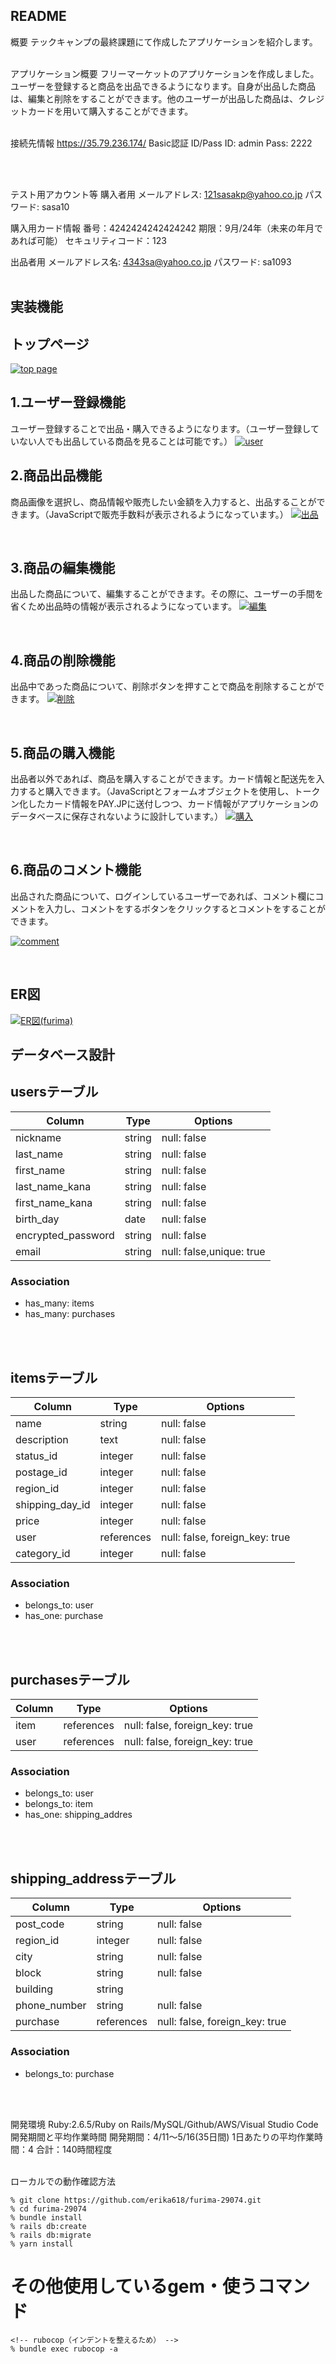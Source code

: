 ## README

概要
テックキャンプの最終課題にて作成したアプリケーションを紹介します。
<br>
<br>

アプリケーション概要
フリーマーケットのアプリケーションを作成しました。ユーザーを登録すると商品を出品できるようになります。自身が出品した商品は、編集と削除をすることができます。他のユーザーが出品した商品は、クレジットカードを用いて購入することができます。
<br>
<br>

接続先情報
https://35.79.236.174/
Basic認証
ID/Pass
ID: admin
Pass: 2222

<br>
<br>

テスト用アカウント等
購入者用
メールアドレス: 121sasakp@yahoo.co.jp
パスワード: sasa10

購入用カード情報
番号：4242424242424242
期限：9月/24年（未来の年月であれば可能）
セキュリティコード：123

出品者用
メールアドレス名: 4343sa@yahoo.co.jp
パスワード: sa1093
<br>
<br>

## 実装機能
## トップページ
[![top page](https://i.gyazo.com/087b5fd27d1aa209b03269a5fff1e348.gif)](https://gyazo.com/087b5fd27d1aa209b03269a5fff1e348)
<br>

## 1.ユーザー登録機能
ユーザー登録することで出品・購入できるようになります。（ユーザー登録していない人でも出品している商品を見ることは可能です。）
[![user](https://i.gyazo.com/7f5470d78388371d405ccff1a72e5de2.gif)](https://gyazo.com/7f5470d78388371d405ccff1a72e5de2)
<br>

## 2.商品出品機能
商品画像を選択し、商品情報や販売したい金額を入力すると、出品することができます。（JavaScriptで販売手数料が表示されるようになっています。）
[![出品](https://i.gyazo.com/5934af1ad05c3612253e1eb84da600c1.gif)](https://gyazo.com/5934af1ad05c3612253e1eb84da600c1)

<br>

## 3.商品の編集機能
出品した商品について、編集することができます。その際に、ユーザーの手間を省くため出品時の情報が表示されるようになっています。
[![編集](https://i.gyazo.com/d2eb0a412fe8a9a02841fa2389a38d64.gif)](https://gyazo.com/d2eb0a412fe8a9a02841fa2389a38d64)

<br>

## 4.商品の削除機能
出品中であった商品について、削除ボタンを押すことで商品を削除することができます。
[![削除](https://i.gyazo.com/69d28c2ac3b32b381ee16e1c4226d010.gif)](https://gyazo.com/69d28c2ac3b32b381ee16e1c4226d010)

<br>

## 5.商品の購入機能
出品者以外であれば、商品を購入することができます。カード情報と配送先を入力すると購入できます。（JavaScriptとフォームオブジェクトを使用し、トークン化したカード情報をPAY.JPに送付しつつ、カード情報がアプリケーションのデータベースに保存されないように設計しています。）
[![購入](https://i.gyazo.com/f261b492c3c7489b46065d7dc51fb902.gif)](https://gyazo.com/f261b492c3c7489b46065d7dc51fb902)

<br>

## 6.商品のコメント機能
出品された商品について、ログインしているユーザーであれば、コメント欄にコメントを入力し、コメントをするボタンをクリックするとコメントをすることができます。

[![comment](https://i.gyazo.com/38739526932a993f5b560cfcf3184cba.gif)](https://gyazo.com/38739526932a993f5b560cfcf3184cba)

<br>


## ER図
[![ER図(furima)](https://i.gyazo.com/7fb86f18d2834970c83bc301ebf2cbb4.png)](https://gyazo.com/7fb86f18d2834970c83bc301ebf2cbb4)
<br>


## データベース設計

## usersテーブル
| Column             | Type   | Options                  |
| ------------------ | ------ | ------------------------ |
| nickname           | string | null: false              |
| last_name          | string | null: false              |
| first_name         | string | null: false              |
| last_name_kana     | string | null: false              |
| first_name_kana    | string | null: false              |
| birth_day          | date   | null: false              |
| encrypted_password | string | null: false              |
| email              | string | null: false,unique: true |

### Association

- has_many: items
- has_many: purchases
<br>
<br>

## itemsテーブル

| Column           | Type       | Options                        |
| ---------------- | ---------- | ------------------------------ |
| name             | string     | null: false                    |
| description      | text       | null: false                    |
| status_id        | integer    | null: false                    |
| postage_id       | integer    | null: false                    |
| region_id        | integer    | null: false                    |
| shipping_day_id  | integer    | null: false                    |
| price            | integer    | null: false                    |
| user             | references | null: false, foreign_key: true |
| category_id      | integer    | null: false                    |

### Association

- belongs_to: user
- has_one: purchase
<br>
<br>

## purchasesテーブル
| Column | Type       | Options                      |
| ---- | ---------- | ------------------------------ |
| item | references | null: false, foreign_key: true |
| user | references | null: false, foreign_key: true |

### Association

- belongs_to: user
- belongs_to: item
- has_one: shipping_addres
<br>
<br>

## shipping_addressテーブル

| Column       | Type       | Options                        |
| ------------ | ---------- | ------------------------------ |
| post_code    | string     | null: false                    |
| region_id    | integer    | null: false                    |
| city         | string     | null: false                    |
| block        | string     | null: false                    |
| building     | string     |                                |
| phone_number | string     | null: false                    |
| purchase     | references | null: false, foreign_key: true |

### Association

- belongs_to: purchase
<br>
<br>

開発環境
Ruby:2.6.5/Ruby on Rails/MySQL/Github/AWS/Visual Studio Code
開発期間と平均作業時間
開発期間：4/11〜5/16(35日間)
1日あたりの平均作業時間：4
合計：140時間程度
<br>
<br>

ローカルでの動作確認方法
```
% git clone https://github.com/erika618/furima-29074.git
% cd furima-29074
% bundle install
% rails db:create
% rails db:migrate
% yarn install
```

# その他使用しているgem・使うコマンド
```
<!-- rubocop（インデントを整えるため） -->
% bundle exec rubocop -a
```